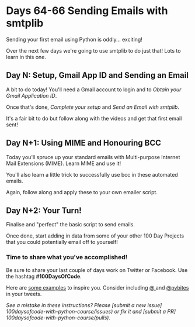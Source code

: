 # Days 64-66 Sending Emails with smtplib

Sending your first email using Python is oddly... exciting! 

Over the next few days we're going to use smtplib to do just that! Lots to learn in this one.


## Day N: Setup, Gmail App ID and Sending an Email

A bit to do today! You'll need a Gmail account to login and to *Obtain your Gmail Application ID*.

Once that's done, *Complete your setup* and *Send an Email with smtplib*.

It's a fair bit to do but follow along with the videos and get that first email sent!


## Day N+1: Using MIME and Honouring BCC

Today you'll spruce up your standard emails with Multi-purpose Internet Mail Extensions (MIME). Learn MIME and use it!

You'll also learn a little trick to successfully use bcc in these automated emails.

Again, follow along and apply these to your own emailer script.


## Day N+2: Your Turn!

Finalise and "perfect" the basic script to send emails.

Once done, start adding in data from some of your other 100 Day Projects that you could potentially email off to yourself!


### Time to share what you've accomplished!

Be sure to share your last couple of days work on Twitter or Facebook. Use the hashtag **#100DaysOfCode**. 

Here are [some examples](https://twitter.com/search?q=%23100DaysOfCode) to inspire you. Consider including [@  ](https://twitter.com/  ) and [@pybites](https://twitter.com/pybites) in your tweets.

*See a mistake in these instructions? Please [submit a new issue] 100daysofcode-with-python-course/issues) or fix it and [submit a PR] 100daysofcode-with-python-course/pulls).*